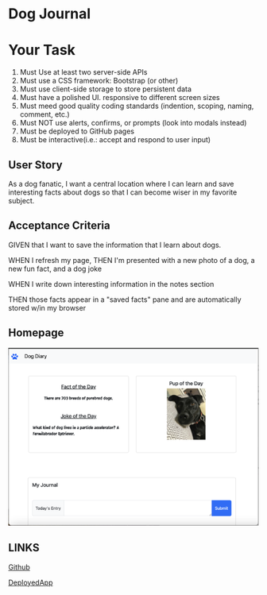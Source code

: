 # Dog Journal

# Your Task

1. Must Use at least two server-side APIs
2. Must use a CSS framework: Bootstrap (or other)
3. Must use client-side storage to store persistent data
4. Must have a polished UI. responsive to different screen sizes
5. Must meed good quality coding standards (indention, scoping, naming, comment, etc.)
6. Must NOT use alerts, confirms, or prompts (look into modals instead)
7. Must be deployed to GitHub pages
8. Must be interactive(i.e.: accept and respond to user input)

## User Story

As a dog fanatic, I want a central location where I can learn and save interesting facts about dogs so that I can become wiser in my favorite subject.

## Acceptance Criteria

GIVEN that I want to save the information that I learn about dogs.

WHEN I refresh my page, THEN I'm presented with a new photo of a dog, a new fun fact, and a dog joke

WHEN I write down interesting information in the notes section

THEN those facts appear in a "saved facts" pane and are automatically stored w/in my browser

## Homepage

![image](./assets/landing-page.png)

## LINKS

[Github](https://github.com/xjessycaz12X/dog-journal)

[DeployedApp](https://xjessycaz12x.github.io/dog-journal/)
